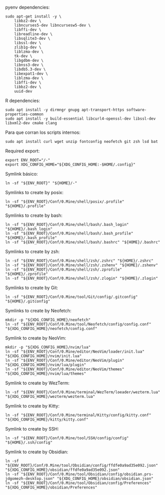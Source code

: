 pyenv dependencies:
```shell
sudo apt-get install -y \
    libbz2-dev \
    libncurses5-dev libncursesw5-dev \
    libffi-dev \
    libreadline-dev \
    libsqlite3-dev \
    libssl-dev \
    zlib1g-dev \
    liblzma-dev \
    tk-dev \
    libgdbm-dev \
    libnss3-dev \
    libdb5.3-dev \
    libexpat1-dev \
    liblzma-dev \
    libffi-dev \
    libbz2-dev \
    uuid-dev
```

R dependencies:
```shell
sudo apt install -y dirmngr gnupg apt-transport-https software-properties-common
sudo apt install -y build-essential libcurl4-openssl-dev libssl-dev libxml2-dev cmake clang
```

Para que corran los scripts internos:
```shell
sudo apt install curl wget unzip fontconfig neofetch git zsh lsd bat
```

Required export:
```shell
export ENV_ROOT="/-"
export XDG_CONFIG_HOME="${XDG_CONFIG_HOME:-$HOME/.config}"
```

Symlink básico:
```shell
ln -sf "${ENV_ROOT}" "${HOME}/-"
```

Symlinks to create by posix:
```shell
ln -sf "${ENV_ROOT}/Conf/0.Mine/shell/posix/.profile" "${HOME}/.profile"
```

Symlinks to create by bash:
```shell
ln -sf "${ENV_ROOT}/Conf/0.Mine/shell/bash/.bash_login" "${HOME}/.bash_login"
ln -sf "${ENV_ROOT}/Conf/0.Mine/shell/bash/.bash_profile" "${HOME}/.bash_profile"
ln -sf "${ENV_ROOT}/Conf/0.Mine/shell/bash/.bashrc" "${HOME}/.bashrc"
```


Symlinks to create by zsh:
```shell
ln -sf "${ENV_ROOT}/Conf/0.Mine/shell/zsh/.zshrc" "${HOME}/.zshrc"
ln -sf "${ENV_ROOT}/Conf/0.Mine/shell/zsh/.zshenv" "${HOME}/.zshenv"
ln -sf "${ENV_ROOT}/Conf/0.Mine/shell/zsh/.zprofile" "${HOME}/.zprofile"
ln -sf "${ENV_ROOT}/Conf/0.Mine/shell/zsh/.zlogin" "${HOME}/.zlogin"
```

Symlinks to create by Git:
```shell
ln -sf "${ENV_ROOT}/Conf/0.Mine/tool/Git/config/.gitconfig" "${HOME}/.gitconfig"
```

Symlinks to create by Neofetch:
```shell
mkdir -p "${XDG_CONFIG_HOME}/neofetch"
ln -sf "${ENV_ROOT}/Conf/0.Mine/tool/Neofetch/config/config.conf" "${XDG_CONFIG_HOME}/neofetch/config.conf"
```

Symlink to create by NeoVim:
```shell
mkdir -p "${XDG_CONFIG_HOME}/nvim/lua"
ln -sf "${ENV_ROOT}/Conf/0.Mine/editor/NeoVim/loader/init.lua" "${XDG_CONFIG_HOME}/nvim/init.lua"
ln -sf "${ENV_ROOT}/Conf/0.Mine/editor/NeoVim/plugin" "${XDG_CONFIG_HOME}/nvim/lua/plugin"
ln -sf "${ENV_ROOT}/Conf/0.Mine/editor/NeoVim/themes" "${XDG_CONFIG_HOME}/nvim/lua/themes"
```

Symlink to create by WezTerm:
```shell
ln -sf "${ENV_ROOT}/Conf/0.Mine/terminal/WezTerm/loeader/wezterm.lua" "${XDG_CONFIG_HOME}/wezterm/wezterm.lua"
```

Symlink to create by Kitty:
```shell
ln -sf "${ENV_ROOT}/Conf/0.Mine/terminal/Kitty/config/kitty.conf" "${XDG_CONFIG_HOME}/kitty/kitty.conf"
```

Symlink to create by SSH:
```shell
ln -sf "${ENV_ROOT}/Conf/0.Mine/tool/SSH/config/config" "${HOME}/.ssh/config"
```

Symlink to create by Obsidian:
```shell
ln -sf "${ENV_ROOT}/Conf/0.Mine/tool/Obsidian/config/ffdfe0a9ad35e092.json" "${XDG_CONFIG_HOME}/obsidian/ffdfe0a9ad35e092.json"
ln -sf "${ENV_ROOT}/Conf/0.Mine/tool/Obsidian/config/obsidian.prs-jdgomezh-desktop.json" "${XDG_CONFIG_HOME}/obsidian/obsidian.json"
ln -sf "${ENV_ROOT}/Conf/0.Mine/tool/Obsidian/config/Preferences" "${XDG_CONFIG_HOME}/obsidian/Preferences"
```
